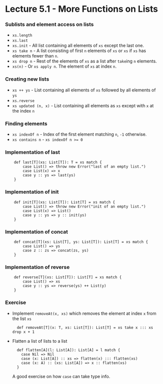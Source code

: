 # Lecture 5.1 - More Functions on Lists

### Sublists and element access on lists
- `xs.length`
- `xs.last`
- `xs.init` - All list containing all elements of `xs` except the last one.
- `xs take n` - A list consisting of first `n` elements of `xs` or `xs` if `xs` has elements fewer than `n`.
- `xs drop n` - Rest of the elements of `xs` as a list after `take`ing `n` elements.
- `xs(n)` - Or `xs apply n`. The element of `xs` at index `n`.

### Creating new lists
- `xs ++ ys` - List containing all elements of `xs` followed by all elements of `ys`
- `xs.reverse`
- `xs updated (n, x)` - List containing all elements as `xs` except with `x` at the index `n`

### Finding elements
- `xs indexOf n` - Index of the first element matching `n`, `-1` otherwise.
- `xs contains n` - `xs indexOf n >= 0`

### Implementation of last
        
        def last[T](xs: List[T]): T = xs match {
            case List() => throw new Error("last of an empty list.")
            case List(x) => x
            case y :: ys => last(ys)
        }

### Implementation of init

        def init[T](xs: List[T]): List[T] = xs match {
            case List() => throw new Error("init of an empty list.")
            case List(x) => List()
            case y :: ys => y :: init(ys)
        }

### Implementation of concat

        def concat[T](xs: List[T], ys: List[T]): List[T] = xs match {
            case List() => ys
            case z :: zs => concat(zs, ys)
        }
        
### Implementation of reverse

        def reverse[T](xs: List[T]): List[T] = xs match {
            case List() => xs
            case y :: ys => reverse(ys) ++ List(y)
        }
        
### Exercise
- Implement `removeAt(x, xs)` which removes the element at index `x` from the list `xs`

        def removeAt[T](x: T, xs: List[T]): List[T] = xs take x ::: xs drop x + 1

- Flatten a list of lists to a list

        def flatten[A](l: List[A]): List[A] = l match {
          case Nil => Nil
          case (x: List[A]) :: xs => flatten(x) ::: flatten(xs)
          case (x: A) :: (xs: List[A]) => x :: flatten(xs)
        }

   A good exercise on how `case` can take type info.
